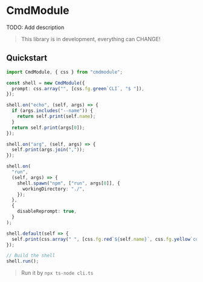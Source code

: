 # CmdModule

TODO: Add description

> This library is in development, everything can CHANGE!

## Quickstart

```ts
import CmdModule, { css } from "cmdmodule";

const shell = new CmdModule({
  prompt: css.array("", [css.fg.green`CLI`, "$ "]),
});

shell.on("echo", (self, args) => {
  if (args.includes("--name")) {
    return self.print(self.name);
  }
  return self.print(args[0]);
});

shell.on("arg", (self, args) => {
  self.print(args.join(","));
});

shell.on(
  "run",
  (self, args) => {
    shell.spawn("npm", ["run", args[0]], {
      workingDirectory: "./",
    });
  },
  {
    disableReprompt: true,
  }
);

shell.default(self => {
  self.print(css.array(" ", [css.fg.red`${self.name}`, css.fg.yellow`command not found`]));
});

// Build the shell
shell.run();
```

> Run it by `npx ts-node cli.ts`
